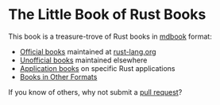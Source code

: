 # The Little Book of Rust Books

This book is a treasure-trove of Rust books in [mdbook](https://github.com/rust-lang/mdBook) format:
* [Official books](./official.md) maintained at [rust-lang.org](https://www.rust-lang.org/)
* [Unofficial books](./unofficial.md) maintained elsewhere
* [Application books](./applications.md) on specific Rust applications
* [Books in Other Formats](./other-formats.md)

If you know of others, why not submit a [pull request](https://github.com/lborb/book#pull-requests)?
